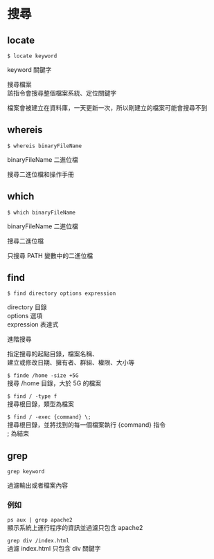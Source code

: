 # 搜尋

## locate

`$ locate keyword`

keyword 關鍵字

搜尋檔案  
該指令會搜尋整個檔案系統、定位關鍵字

檔案會被建立在資料庫，一天更新一次，所以剛建立的檔案可能會搜尋不到

## whereis

`$ whereis binaryFileName`

binaryFileName 二進位檔

搜尋二進位檔和操作手冊

## which

`$ which binaryFileName`

binaryFileName 二進位檔 

搜尋二進位檔

只搜尋 PATH 變數中的二進位檔

## find

`$ find directory options expression`

directory 目錄  
options 選項  
expression 表達式

進階搜尋

指定搜尋的起點目錄，檔案名稱、  
建立或修改日期、擁有者、群組、權限、大小等

`$ finde /home -size +5G`  
搜尋 /home 目錄，大於 5G 的檔案

`$ find / -type f`  
搜尋根目錄，類型為檔案

`$ find / -exec {command} \;`  
搜尋根目錄，並將找到的每一個檔案執行 {command} 指令  
\; 為結束

## grep

`grep keyword`

過濾輸出或者檔案內容

### 例如

`ps aux | grep apache2`  
顯示系統上運行程序的資訊並過濾只包含 apache2

`grep div /index.html`  
過濾 index.html 只包含 div 關鍵字


